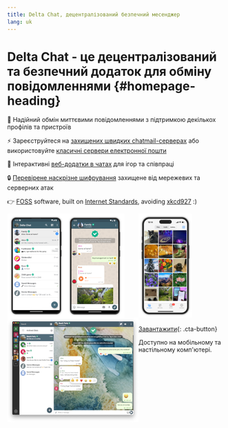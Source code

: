 ```yaml
---
title: Delta Chat, децентралізований безпечний месенджер 
lang: uk
---
```


# Delta Chat - це децентралізований та безпечний додаток для обміну повідомленнями {#homepage-heading}

💬 Надійний обмін миттєвими повідомленнями з підтримкою декількох профілів та пристроїв

⚡️ Зареєструйтеся на [захищених швидких chatmail-серверах](chatmail) або використовуйте [класичні сервери електронної пошти](https://providers.delta.chat/)

🥳 Інтерактивні [веб-додатки в чатах](https://webxdc.org/) для ігор та співпраці

🔒 [Перевірене наскрізне шифрування](https://delta.chat/en/2024-03-25-crypto-analysis-securejoin) захищене від мережевих та серверних атак

👉 [F](https://en.wikipedia.org/wiki/Free_software)[OSS](https://en.wikipedia.org/wiki/Open-source_software) software, built on [Internet Standards](https://github.com/deltachat/deltachat-core-rust/blob/master/standards.md), avoiding [xkcd927](https://xkcd.com/927/) :)

<div>
<a href="../assets/home/screenshots/android1.png">
<picture>
<source srcset="../assets/home/screenshots/android1-thumbnail.webp" type="image/webp" />
<source srcset="../assets/home/screenshots/android1-thumbnail.png" type="image/png" />
<img src="../assets/home/screenshots/android1-thumbnail.png" width="136" height="242" style="float: left; display: block;" alt="A screenshot of Delta Chat on Android showing chat list" />
</picture>
</a>
</div>

<div>
<a href="../assets/home/screenshots/android2.png">
<picture>
<source srcset="../assets/home/screenshots/android2-thumbnail.webp" type="image/webp" />
<source srcset="../assets/home/screenshots/android2-thumbnail.png" type="image/png" />
<img src="../assets/home/screenshots/android2-thumbnail.png" width="136" height="242" style="float: left; display: block;" alt="A screenshot of Delta Chat on Android showing a chat" />
</picture>
</a>
</div>

<div>
<a href="../assets/home/screenshots/desktop.png">
<picture>
<source srcset="../assets/home/screenshots/desktop-thumbnail.webp" type="image/webp" />
<source srcset="../assets/home/screenshots/desktop-thumbnail.png" type="image/png" />
<img src="../assets/home/screenshots/desktop-thumbnail.png" width="305" height="242" style="float:left;" alt="A screenshot of Delta Chat on desktop" />
</picture>
</a>
</div>

<div>
<a href="../assets/home/screenshots/ios.png">
<picture>
<source srcset="../assets/home/screenshots/ios-thumbnail.webp" type="image/webp" />
<source srcset="../assets/home/screenshots/ios-thumbnail.png" type="image/png" />
<img src="../assets/home/screenshots/ios.png" width="124" height="242" alt="A screenshot of Delta Chat on iOS" />
</picture>
</a>
</div>

[Завантажити](https://get.delta.chat){: .cta-button}

Доступно на мобільному та настільному комп'ютері.


